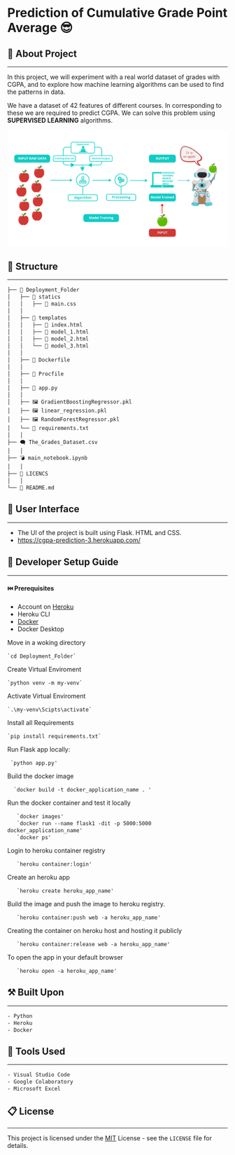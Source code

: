 # Prediction of Cumulative Grade Point Average 😎

## 👋 About Project 
------------
In this project, we will experiment with a real world dataset of grades with CGPA, and to explore how
machine learning algorithms can be used to find the patterns in data.

 We have a dataset of 42 features of different courses. In corresponding to these we are required to predict CGPA. We can solve this problem using **SUPERVISED LEARNING** algorithms.

<p align="center"> <img src="./report_images/check_2.png" /> </p>

## 🌳 Structure
------------

	├── 📁 Deployment_Folder
	│   ├── 📁 statics
	│   │   ├── 📄 main.css
	│   │
	│   ├── 📁 templates
	│   │   ├── 📄 index.html
	│   │   ├── 📄 model_1.html
	│   │   ├── 📄 model_2.html
	│   │   └── 📄 model_3.html
	│   │
	│   ├── 📄 Dockerfile
	│   │
	│   ├── 📄 Procfile
	│   │
	│   ├── 📄 app.py
	│   │
	│   ├── 🖼️ GradientBoostingRegressor.pkl
	│   ├── 🖼️ linear_regression.pkl
	│   ├── 🖼️ RandomForestRegressor.pkl
	│   └── 📄 requirements.txt
	│   │
	├── 🗨️ The_Grades_Dataset.csv
	│   │
	├── 💣 main_notebook.ipynb
	│   │
	├── 📄 LICENCS
	│   │
	└── 📄 README.md

## 🔮 User Interface
------------
- The UI of the project is built using Flask. HTML and CSS.
- https://cgpa-prediction-3.herokuapp.com/

## 🏡 Developer Setup Guide
------------

#### ⏮️ Prerequisites
- Account on <a href="https://signup.heroku.com/">Heroku</a>
- Heroku CLI
- <a href="https://docs.docker.com/get-started/">Docker</a> 
- Docker Desktop

Move in a woking directory

    `cd Deployment_Folder`

Create Virtual Enviroment

    `python venv -m my-venv`

Activate Virtual Enviroment

    `.\my-venv\Scipts\activate`

Install all Requirements

    `pip install requirements.txt`
     
 Run Flask app locally:
 
     `python app.py'
 
 Build the docker image
 
      `docker build -t docker_application_name . '
 
 Run the docker container and test it locally  
 
       `docker images'
       `docker run --name flask1 -dit -p 5000:5000 docker_application_name'
       `docker ps'
       
Login to heroku container registry
       
       `heroku container:login'

Create an heroku app

       `heroku create heroku_app_name'
       
Build the image and push the image to heroku registry.

       `heroku container:push web -a heroku_app_name'
       
Creating the container on heroku host and hosting it publicly

       `heroku container:release web -a heroku_app_name'
       
To open the app in your default browser

       `heroku open -a heroku_app_name'
       
       
      
## ⚒️ Built Upon
------------

    - Python
    - Heroku
    - Docker
    
## 🔧 Tools Used
------------

    - Visual Studio Code
    - Google Colaboratory
    - Microsoft Excel

## 📋 License
------------

This project is licensed under the [MIT](https://choosealicense.com/licenses/mit/) License - see the `LICENSE` file for details.


